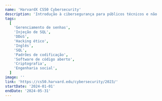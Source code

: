 ```yaml
---
name: 'HarvardX CS50 Cybersecurity'
description: 'Introdução à cibersegurança para públicos técnicos e não técnicos. Aprenda a proteger dados, dispositivos e sistemas contra ameaças atuais e futuras. O curso aborda cibersegurança como um equilíbrio entre riscos e recompensas, com exemplos práticos e tarefas inspiradas em eventos reais.'
tags:
  [
    'Gerenciamento de senhas',
    'Injeção de SQL',
    'DDoS',
    'Hacking ético',
    'Inglês',
    'SQL',
    'Padrões de codificação',
    'Software de código aberto',
    'Criptografia',
    'Engenharia social',
  ]
image: ''
link: 'https://cs50.harvard.edu/cybersecurity/2023/'
startDate: '2024-01-01'
endDate: '2024-05-31'
---
```

